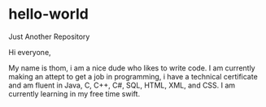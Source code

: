 # hello-world
Just Another Repository

Hi everyone,

My name is thom, i am a nice dude who likes to write code. I am currently making an attept to get a job in programming, i have a technical certificate and am fluent in Java, C, C++, C#, SQL, HTML, XML, and CSS. I am currently learning in my free time swift.
